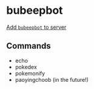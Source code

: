 # bubeepbot

[Add `bubeepbot` to server](https://discord.com/oauth2/authorize?client_id=707274116205641778&scope=bot)

## Commands
- echo
- pokedex
- pokemonify
- paoyingchoob (in the future!)
